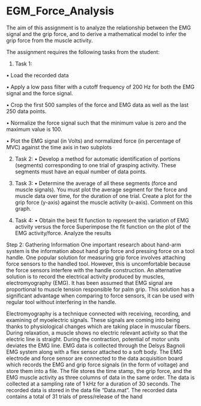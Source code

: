 # EGM_Force_Analysis


The aim of this assignment is to analyze the relationship between the EMG signal and the grip force, and to derive a mathematical model to infer the grip force from the muscle activity.

The assignment requires the following tasks from the student:


1.	Task 1:

•	Load the recorded data

•	Apply a low pass filter with a cutoff frequency of 200 Hz for both the EMG signal and the force signal.

•	Crop the first 500 samples of the force and EMG data as well as the last 250 data points.

•	Normalize the force signal such that the minimum value is zero and the maximum value is 100.

•	Plot the EMG signal (in Volts) and normalized force (in percentage of MVC) against the time axis in two subplots


2.	Task 2:
•	Develop a method for automatic identification of portions (segments) corresponding to one trial of grasping activity. These segments must have an equal number of data points.


3.	Task 3:
•	Determine the average of all these segments (force and muscle signals). You must plot the average segment for the force and muscle data over time, for the duration of one trial. Create a plot for the grip force (y-axis) against the muscle activity (x-axis). Comment on this graph.


4.	Task 4:
•	Obtain the best fit function to represent the variation of EMG activity versus the force Superimpose the fit function on the plot of the EMG activity/force. Analyze the results


Step 2: Gathering Information
One important research about hand-arm system is the information about hand grip force and pressing force on a tool handle. One popular solution for measuring grip force involves attaching force sensors to the handled tool. However, this is uncomfortable because the force sensors interfere with the handle construction. An alternative solution is to record the electrical activity produced by muscles, electromyography (EMG). It has been assumed that EMG signal are proportional to muscle tension responsible for palm grip. This solution has a significant advantage when comparing to force sensors, it can be used with regular tool without interfering in the handle.


Electromyography is a technique connected with receiving, recording, and examining of myoelectric signals. These signals are coming into being thanks to physiological changes which are taking place in muscular fibers. During relaxation, a muscle shows no electric relevant activity so that the electric line is straight. During the contraction, potential of motor units deviates the EMG line.
EMG data is collected through the Delsys Bagnoli EMG system along with a flex sensor attached to a soft body. The EMG electrode and force sensor are connected to the data acquisition board which records the EMG and grip force signals (in the form of voltage) and store them into a file. The file stores the time stamp, the grip force, and the EMG muscle activity as three columns of data in the same order. The data is collected at a sampling rate of 1 kHz for a duration of 30 seconds. The recorded data is stored in the
data file “Data.mat”. The recorded data contains a total of 31 trials of press/release of the hand
